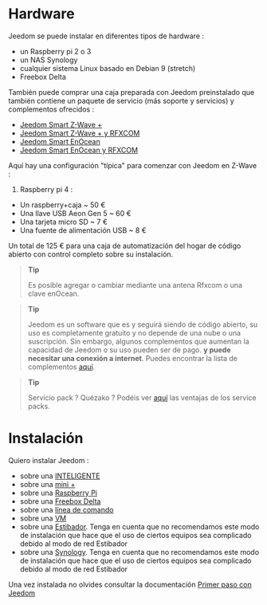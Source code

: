 # Hardware

Jeedom se puede instalar en diferentes tipos de hardware :

-   un Raspberry pi 2 o 3
-   un NAS Synology
-   cualquier sistema Linux basado en Debian 9 (stretch)
-   Freebox Delta

También puede comprar una caja preparada con Jeedom preinstalado que también contiene un paquete de servicio (más soporte y servicios) y complementos ofrecidos :

-   [Jeedom Smart Z-Wave +](https://www.domadoo.fr/fr/box-domotique/3959-jeedom-controleur-domotique-jeedom-smart-z-wave.html)
-   [Jeedom Smart Z-Wave + y RFXCOM](https://www.domadoo.fr/fr/box-domotique/4043-jeedom-controleur-domotique-jeedom-smart-z-wave-et-interface-rfxcom.html)
-   [Jeedom Smart EnOcean](https://www.domadoo.fr/fr/box-domotique/4041-jeedom-controleur-domotique-jeedom-smart-enocean.html)
-   [Jeedom Smart EnOcean y RFXCOM](https://www.domadoo.fr/fr/box-domotique/4044-jeedom-controleur-domotique-jeedom-smart-enocean-et-interface-rfxcom.html)

Aquí hay una configuración "típica" para comenzar con Jeedom en Z-Wave :

1. Raspberry pi 4 :

-   Un raspberry+caja \~ 50 €
-   Una llave USB Aeon Gen 5 \~ 60 €
-   Una tarjeta micro SD \~ 7 €
-   Una fuente de alimentación USB \~ 8 €

Un total de 125 € para una caja de automatización del hogar de código abierto con control completo sobre su instalación.

> **Tip**
>
> Es posible agregar o cambiar mediante una antena Rfxcom o una clave enOcean.

> **Tip**
>
> Jeedom es un software que es y seguirá siendo de código abierto, su uso es completamente gratuito y no depende de una nube o una suscripción. Sin embargo, algunos complementos que aumentan la capacidad de Jeedom o su uso pueden ser de pago. **y puede necesitar una conexión a internet**. Puedes encontrar la lista de complementos [aquí](http://market.jeedom.fr/index.php?v=d&p=market&type=plugin).

> **Tip**
>
> Servicio pack ? Quézako ? Podéis ver [aquí](https://blog.jeedom.fr/?p=1215) las ventajas de los service packs.

# Instalación

Quiero instalar Jeedom :

- sobre una [INTELIGENTE](https://doc.jeedom.com/es_ES/installation/smart)
- sobre una [mini +](https://doc.jeedom.com/es_ES/installation/mini)
- sobre una [Raspberry Pi](https://doc.jeedom.com/es_ES/installation/rpi)
- sobre una [Freebox Delta](https://doc.jeedom.com/es_ES/installation/freeboxdelta)
- sobre una [línea de comando](https://doc.jeedom.com/es_ES/installation/cli)
- sobre una [VM](https://doc.jeedom.com/es_ES/installation/vm)
- sobre una [Estibador](https://doc.jeedom.com/es_ES/installation/docker). Tenga en cuenta que no recomendamos este modo de instalación que hace que el uso de ciertos equipos sea complicado debido al modo de red Estibador
- sobre una [Synology](https://doc.jeedom.com/es_ES/installation/synology). Tenga en cuenta que no recomendamos este modo de instalación que hace que el uso de ciertos equipos sea complicado debido al modo de red Estibador

Una vez instalada no olvides consultar la documentación [Primer paso con Jeedom](https://doc.jeedom.com/es_ES/premiers-pas/index)
